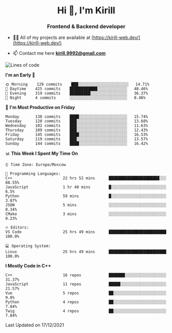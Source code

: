 <h1 align="center">Hi 👋, I'm Kirill</h1>
<h3 align="center">Frontend & Backend developer</h3>

- 👨‍💻 All of my projects are available at [https://kirill-web.dev/](https://kirill-web.dev/)

- 📫 Contact me here **kirill.9992@gmail.com**











<!--START_SECTION:waka-->
![Lines of code](https://img.shields.io/badge/From%20Hello%20World%20I%27ve%20Written-146%20Thousand%20lines%20of%20code-blue)

**I'm an Early 🐤** 

```text
🌞 Morning    129 commits    ███░░░░░░░░░░░░░░░░░░░░░░   14.71% 
🌆 Daytime    425 commits    ████████████░░░░░░░░░░░░░   48.46% 
🌃 Evening    319 commits    █████████░░░░░░░░░░░░░░░░   36.37% 
🌙 Night      4 commits      ░░░░░░░░░░░░░░░░░░░░░░░░░   0.46%

```
📅 **I'm Most Productive on Friday** 

```text
Monday       138 commits    ████░░░░░░░░░░░░░░░░░░░░░   15.74% 
Tuesday      120 commits    ███░░░░░░░░░░░░░░░░░░░░░░   13.68% 
Wednesday    102 commits    ███░░░░░░░░░░░░░░░░░░░░░░   11.63% 
Thursday     109 commits    ███░░░░░░░░░░░░░░░░░░░░░░   12.43% 
Friday       145 commits    ████░░░░░░░░░░░░░░░░░░░░░   16.53% 
Saturday     119 commits    ███░░░░░░░░░░░░░░░░░░░░░░   13.57% 
Sunday       144 commits    ████░░░░░░░░░░░░░░░░░░░░░   16.42%

```


📊 **This Week I Spent My Time On** 

```text
⌚︎ Time Zone: Europe/Moscow

💬 Programming Languages: 
C++                      22 hrs 52 mins      ██████████████████████░░░   88.55% 
JavaScript               1 hr 40 mins        █░░░░░░░░░░░░░░░░░░░░░░░░   6.5% 
Python                   59 mins             █░░░░░░░░░░░░░░░░░░░░░░░░   3.87% 
JSON                     5 mins              ░░░░░░░░░░░░░░░░░░░░░░░░░   0.34% 
CMake                    3 mins              ░░░░░░░░░░░░░░░░░░░░░░░░░   0.23%

🔥 Editors: 
VS Code                  25 hrs 49 mins      █████████████████████████   100.0%

💻 Operating System: 
Linux                    25 hrs 49 mins      █████████████████████████   100.0%

```

**I Mostly Code in C++** 

```text
C++                      16 repos            ███████░░░░░░░░░░░░░░░░░░   31.37% 
JavaScript               11 repos            █████░░░░░░░░░░░░░░░░░░░░   21.57% 
Vue                      5 repos             ██░░░░░░░░░░░░░░░░░░░░░░░   9.8% 
Python                   4 repos             ██░░░░░░░░░░░░░░░░░░░░░░░   7.84% 
Twig                     4 repos             ██░░░░░░░░░░░░░░░░░░░░░░░   7.84%

```



 Last Updated on 17/12/2021
<!--END_SECTION:waka-->
